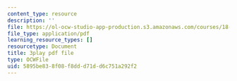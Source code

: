 ```yaml
---
content_type: resource
description: ''
file: https://ol-ocw-studio-app-production.s3.amazonaws.com/courses/18-03sc-differential-equations-fall-2011/5895be838f08f8ddd71dd6c751a292f2_YUjdyKhWt6E.pdf
file_type: application/pdf
learning_resource_types: []
resourcetype: Document
title: 3play pdf file
type: OCWFile
uid: 5895be83-8f08-f8dd-d71d-d6c751a292f2
---
```


